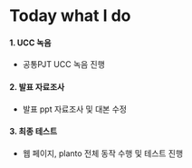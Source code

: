 # Today what I do


#### 1. UCC 녹음

- 공통PJT UCC 녹음 진행

#### 2. 발표 자료조사

- 발표 ppt 자료조사 및 대본 수정

#### 3. 최종 테스트

- 웹 페이지, planto 전체 동작 수행 및 테스트 진행
